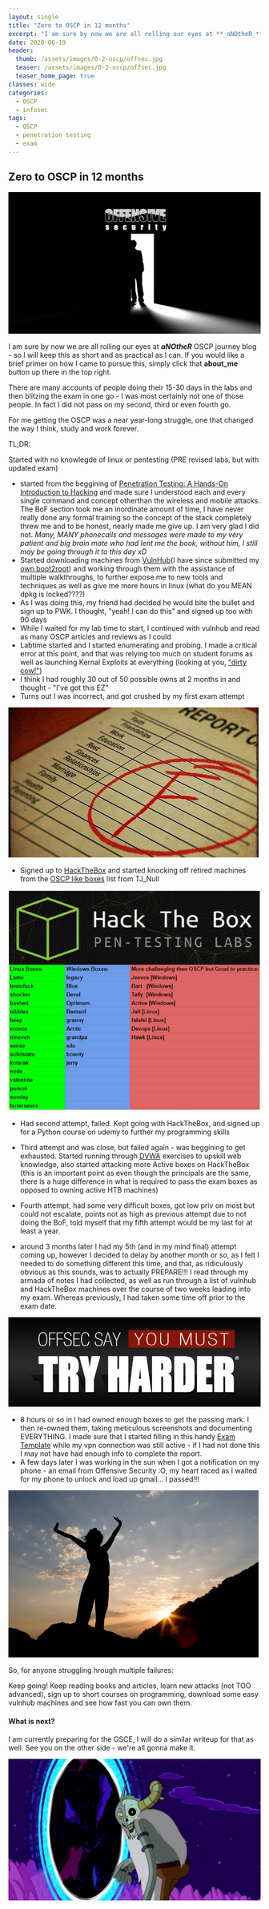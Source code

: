 ```yaml
---
layout: single
title: "Zero to OSCP in 12 months"
excerpt: "I am sure by now we are all rolling our eyes at **_aNOtheR_** OSCP journey blog"
date: 2020-06-19
header:
  thumb: /assets/images/0-2-oscp/offsec.jpg
  teaser: /assets/images/0-2-oscp/offsec.jpg
  teaser_home_page: true
classes: wide
categories:
  - OSCP
  - infosec
tags:
  - OSCP
  - penetration testing
  - exam
---
```


## Zero to OSCP in 12 months

![offsec](/assets/images/0-2-oscp/offsec.jpg)

I am sure by now we are all rolling our eyes at **_aNOtheR_** OSCP journey blog - so I will keep this as short and as practical as I can.
If you would like a brief primer on how I came to pursue this, simply click that **about_me** button up there in the top right.

There are many accounts of people doing their 15-30 days in the labs and then blitzing the exam in one go - I was most certainly not one of those people.
In fact I did not pass on my second, third or even fourth go.

For me getting the OSCP was a near year-long struggle, one that changed the way I think, study and work forever.

TL;DR:

Started with no knowlegde of linux or pentesting (PRE revised labs, but with updated exam)
  * started from the beggining of [Penetration Testing: A Hands-On Introduction to Hacking](https://www.amazon.com.au/Penetration-Testing-Hands-Introduction-Hacking-ebook/dp/B00KME7GN8) and made sure I understood each and every single command and concept otherthan the wireless and mobile attacks. The BoF section took me an inordinate amount of time, I have never really done any formal training so the concept of the stack completely threw me and to be honest, nearly made me give up. I am very glad I did not.
  *Many, MANY phonecalls and messages were made to my very patient and big brain mate who had lent me the book, without him, I still may be going through it to this day xD*
  * Started downloading machines from [VulnHub](vulnhub.com)(I have since submitted my [own boot2root](https://www.vulnhub.com/entry/stripes-1,468/)) and working through them with the assistance of multiple walkthroughs, to further expose me to new tools and techniques as well as give me more hours in linux (what do you MEAN dpkg is locked????)
  * As I was doing this, my friend had decided he would bite the bullet and sign up to PWK. I thought, "yeah! I can do this" and signed up too with 90 days
  * While I waited for my lab time to start, I continued with vulnhub and read as many OSCP articles and reviews as I could
  * Labtime started and I started enumerating and probing. I made a critical error at this point, and that was relying too much on student forums as well as launching Kernal Exploits at everything (looking at you, ["dirty cow!"](https://en.wikipedia.org/wiki/Dirty_COW))
  * I think I had roughly 30 out of 50 possible owns at 2 months in and thought - "I've got this EZ"
  * Turns out I was incorrect, and got crushed by my first exam attempt

  ![FAIL](/assets/images/0-2-oscp/fail.jpg)

  * Signed up to [HackTheBox](https://www.hackthebox.eu) and started knocking off retired machines from the [OSCP like boxes](https://www.reddit.com/r/oscp/comments/alf4nf/oscp_like_boxes_on_hack_the_box_credit_tj_null_on/) list from TJ_Null

![tj_null](/assets/images/0-2-oscp/oscp-like.jpg)

  * Had second attempt, failed. Kept going with HackTheBox, and signed up for a Python course on udemy to further my programming skills
  * Third attempt and was close, but failed again - was beggining to get exhausted. Started running through [DVWA](http://www.dvwa.co.uk) exercises to upskill web knowledge, also started attacking more Active boxes on HackTheBox (this is an important point as even though the principals are the same, there is a huge difference in what is required to pass the exam boxes as opposed to owning active HTB machines)

  * Fourth attempt, had some very difficult boxes, got low priv on most but could not escalate, points not as high as previous attempt due to not doing the BoF, told myself that my fifth attempt would be my last for at least a year.

  * around 3 months later I had my 5th (and in my mind final) attempt coming up, however I decided to delay by another month or so, as I felt I needed to do something different this time, and that, as ridiculously obvious as this sounds, was to actually PREPARE!!! I read through my armada of notes I had collected, as well as run through a list of vulnhub and HackTheBox machines over the course of two weeks leading into my exam. Whereas previously, I had taken some time off prior to the exam date.

![trhrdrfgt](/assets/images/0-2-oscp/tRy-hArdEr.jpg)

  * 8 hours or so in I had owned enough boxes to get the passing mark. I then re-owned them, taking meticulous screenshots and documenting EVERYTHING. I made sure that I started filling in this handy [Exam Template](https://github.com/whoisflynn/OSCP-Exam-Report-Template/blob/master/OSCP-OS-XXXXX-Exam-Report_Template3.2.docx) while my vpn connection was still active - if I had not done this I may not have had enough info to complete the report.
  * A few days later I was working in the sun when I got a notification on my phone - an email from Offensive Security :O, my heart raced as I waited for my phone to unlock and load up gmail... I passed!!!

![trhrdrfgt](/assets/images/0-2-oscp/woman-standing-on-top-of-mountain-1.jpg)

So, for anyone struggling hrough multiple failures:

Keep going! Keep reading books and articles, learn new attacks (not TOO advanced), sign up to short courses on programming, download some easy vulnhub machines and see how fast you can own them.


#### What is next?

I am currently preparing for the OSCE, I will do a similar writeup for that as well.
See you on the other side - we're all gonna make it.

![c-u-on-teh-otherside](/assets/images/0-2-oscp/lich-boi.jpg)
